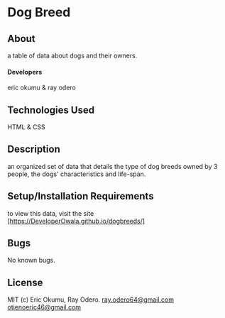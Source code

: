 # Dog Breed

## About
a table of data about dogs and their owners.

#### Developers
eric okumu & ray odero

## Technologies Used 
HTML & CSS

## Description
an organized set of data that details the type of dog breeds owned by 3 people, the dogs' characteristics and life-span.

## Setup/Installation Requirements
to view this data, visit the site [https://DeveloperOwala.github.io/dogbreeds/]

## Bugs
No known bugs.

## License 
MIT (c)
Eric Okumu, Ray Odero. 
ray.odero64@gmail.com
otienoeric46@gmail.com


